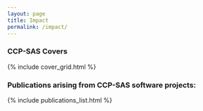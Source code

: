 ```yaml
---
layout: page
title: Impact
permalink: /impact/
---
```


### CCP-SAS Covers

{% include cover_grid.html %}

### Publications arising from CCP-SAS software projects:

{% include publications_list.html %}